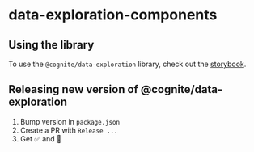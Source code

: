 # data-exploration-components

## Using the library

To use the `@cognite/data-exploration` library, check out the [storybook](https://cognitedata.github.io/data-exploration-components/).

## Releasing new version of @cognite/data-exploration

1. Bump version in `package.json`
2. Create a PR with `Release ...`
3. Get ✅ and 🚀
